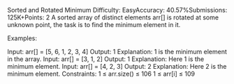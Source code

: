 Sorted and Rotated Minimum
Difficulty: EasyAccuracy: 40.57%Submissions: 125K+Points: 2
A sorted array of distinct elements arr[] is rotated at some unknown point, the task is to find the minimum element in it. 

Examples:

Input: arr[] = [5, 6, 1, 2, 3, 4]
Output: 1
Explanation: 1 is the minimum element in the array.
Input: arr[] = [3, 1, 2]
Output: 1
Explanation: Here 1 is the minimum element.
Input: arr[] = [4, 2, 3]
Output: 2
Explanation: Here 2 is the minimum element.
Constraints:
1 ≤ arr.size() ≤ 106
1 ≤ arr[i] ≤ 109